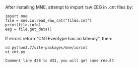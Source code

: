 After installing MNE, attempt to import raw EEG in .cnt files by:

	import mne
	file = mne.io.read_raw_cnt("files.cnt")
	print(file.info)
	eeg = file.get_data()
	
If errors return "CNTEventype has no latency", then:

	cd python3.7/site-packages/mne/io/cnt
	vi cnt.py
	
	Comment line 428 to 431, you will get same result 
